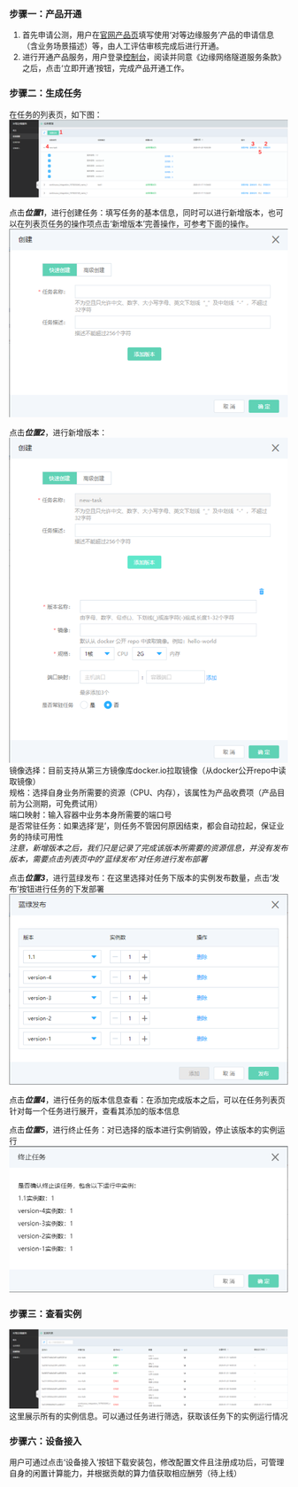 ### 步骤一：产品开通<br>
1. 首先申请公测，用户在[官网产品页](https://www.jdcloud.com/cn/products/jd-cloud-equal-edge-service)填写使用‘对等边缘服务’产品的申请信息（含业务场景描述）等，由人工评估审核完成后进行开通。<br>
2. 进行开通产品服务，用户登录[控制台](https://epnc-console.jdcloud.com/consumer)，阅读并同意《边缘网络隧道服务条款》之后，点击‘立即开通’按钮，完成产品开通工作。

### 步骤二：生成任务<br>
在任务的列表页，如下图：
![task_list.png](../../../image/Equal-EdgeService/task_list.png)

点击***位置1***，进行创建任务：填写任务的基本信息，同时可以进行新增版本，也可以在列表页任务的操作项点击‘新增版本’完善操作，可参考下面的操作。<br>
![create_task.png](../../../image/Equal-EdgeService/create_task.png)<br>

点击***位置2***，进行新增版本：<br>
![create_version.png](../../../image/Equal-EdgeService/create_version.png)<br>
镜像选择：目前支持从第三方镜像库docker.io拉取镜像（从docker公开repo中读取镜像）<br>
规格：选择自身业务所需要的资源（CPU、内存），该属性为产品收费项（产品目前为公测期，可免费试用）<br>
端口映射：输入容器中业务本身所需要的端口号<br>
是否常驻任务：如果选择‘是’，则任务不管因何原因结束，都会自动拉起，保证业务的持续可用性<br>
*注意，新增版本之后，我们只是记录了完成该版本所需要的资源信息，并没有发布版本，需要点击列表页中的‘蓝绿发布’对任务进行发布部署*

点击***位置3***，进行蓝绿发布：在这里选择对任务下版本的实例发布数量，点击‘发布’按钮进行任务的下发部署<br>
![release.png](../../../image/Equal-EdgeService/release.png)<br>

点击***位置4***，进行任务的版本信息查看：在添加完成版本之后，可以在任务列表页针对每一个任务进行展开，查看其添加的版本信息<br>

点击***位置5***，进行终止任务：对已选择的版本进行实例销毁，停止该版本的实例运行<br>
![stop_version.png](../../../image/Equal-EdgeService/stop_version.png)

### 步骤三：查看实例<br>
![instance_list.png](../../../image/Equal-EdgeService/instance_list.png)<br>
这里展示所有的实例信息。可以通过任务进行筛选，获取该任务下的实例运行情况

### 步骤六：设备接入<br>
用户可通过点击‘设备接入’按钮下载安装包，修改配置文件且注册成功后，可管理自身的闲置计算能力，并根据贡献的算力值获取相应酬劳（待上线）
